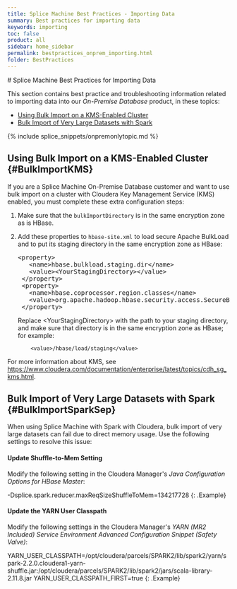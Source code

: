 ```yaml
---
title: Splice Machine Best Practices - Importing Data
summary: Best practices for importing data
keywords: importing
toc: false
product: all
sidebar: home_sidebar
permalink: bestpractices_onprem_importing.html
folder: BestPractices
---
```

<section>
<div class="TopicContent" data-swiftype-index="true" markdown="1">
# Splice Machine Best Practices for Importing Data

This section contains best practice and troubleshooting information related to importing  data into our *On-Premise Database* product, in these topics:

* [Using Bulk Import on a KMS-Enabled Cluster](#BulkImportKMS)
* [Bulk Import of Very Large Datasets with Spark](#BulkImportSparkSep)

{% include splice_snippets/onpremonlytopic.md %}

## Using Bulk Import on a KMS-Enabled Cluster {#BulkImportKMS}

If you are a Splice Machine On-Premise Database customer and want to use bulk import on a cluster with Cloudera Key Management Service (KMS) enabled, you must complete these extra configuration steps:

1. Make sure that the `bulkImportDirectory` is in the same encryption zone as is HBase.
2. Add these properties to `hbase-site.xml` to load secure Apache BulkLoad and to put its staging directory in the same encryption zone as HBase:
   <div class="preWrapperWide"><pre class="Plain">&lt;property&gt;
      &lt;name&gt;hbase.bulkload.staging.dir&lt;/name&gt;
      &lt;value&gt;<span class="HighlightedCode">&lt;YourStagingDirectory&gt;</span>&lt;/value&gt;
    &lt;/property&gt;
    &lt;property&gt;
      &lt;name&gt;hbase.coprocessor.region.classes&lt;/name&gt;
      &lt;value&gt;org.apache.hadoop.hbase.security.access.SecureBulkLoadEndpoint&lt;/value&gt;
    &lt;/property&gt;</pre>
   </div>

   Replace <span class="HighlightedCode">&lt;YourStagingDirectory&gt;</span> with the path to your staging directory, and make sure that directory is in the same encryption zone as HBase; for example:
   ````
       <value>/hbase/load/staging</value>
   ````

For more information about KMS, see <a href="https://www.cloudera.com/documentation/enterprise/latest/topics/cdh_sg_kms.html" target="_blank">https://www.cloudera.com/documentation/enterprise/latest/topics/cdh_sg_kms.html</a>.


## Bulk Import of Very Large Datasets with Spark  {#BulkImportSparkSep}

When using Splice Machine with Spark with Cloudera, bulk import of very large datasets can fail due to direct memory usage. Use the following settings to resolve this issue:

#### Update Shuffle-to-Mem Setting

Modify the following setting in the Cloudera Manager's *Java Configuration Options for HBase Master*:

  <div class="preWrapperWide" markdown="1">
    -Dsplice.spark.reducer.maxReqSizeShuffleToMem=134217728
  {: .Example}
  </div>

#### Update the YARN User Classpath

Modify the following settings in the Cloudera Manager's *YARN (MR2 Included) Service Environment Advanced Configuration Snippet (Safety Valve)*:

  <div class="preWrapperWide" markdown="1">
    YARN_USER_CLASSPATH=/opt/cloudera/parcels/SPARK2/lib/spark2/yarn/spark-2.2.0.cloudera1-yarn-shuffle.jar:/opt/cloudera/parcels/SPARK2/lib/spark2/jars/scala-library-2.11.8.jar
    YARN_USER_CLASSPATH_FIRST=true
  {: .Example}
  </div>

</div>
</section>
